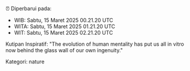 ⏰ Diperbarui pada:
- WIB: Sabtu, 15 Maret 2025 00.21.20 UTC
- WITA: Sabtu, 15 Maret 2025 01.21.20 UTC
- WIT: Sabtu, 15 Maret 2025 02.21.20 UTC

Kutipan Inspiratif:
"The evolution of human mentality has put us all in vitro now behind the glass wall of our own ingenuity."


Kategori: nature

